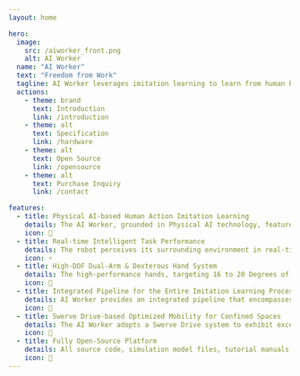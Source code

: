 ```yaml
---
layout: home

hero:
  image:
    src: /aiworker_front.png
    alt: AI Worker
  name: "AI Worker"
  text: "Freedom from Work"
  tagline: AI Worker leverages imitation learning to learn from human behavior. The robot uses real-time inference to perceive its environment and perform intelligent, learned actions.
  actions:
    - theme: brand
      text: Introduction
      link: /introduction
    - theme: alt
      text: Specification
      link: /hardware
    - theme: alt
      text: Open Source
      link: /opensource
    - theme: alt
      text: Purchase Inquiry
      link: /contact

features:
  - title: Physical AI-based Human Action Imitation Learning
    details: The AI Worker, grounded in Physical AI technology, features Imitation Learning as its core, learning tasks by interacting with the real environment through human demonstration. This enables intuitive teaching of new skills to the robot and flexible adaptation to various environmental changes.
    icon: 🧠
  - title: Real-time Intelligent Task Performance
    details: The robot perceives its surrounding environment in real-time and infers its next actions based on learned intelligence to perform tasks immediately. This ensures high applicability in complex and dynamic real-world work environments.
    icon: ⚡
  - title: High-DOF Dual-Arm & Dexterous Hand System
    details: The high-performance hands, targeting 16 to 20 Degrees of Freedom (DOF) per hand, implement high dexterity with each finger having 3 DOF. This, along with 7-DOF dual arms, enables human-like, highly precise and complex object manipulation and tasks, contributing to automating delicate processes in various industrial sites.
    icon: 🦾
  - title: Integrated Pipeline for the Entire Imitation Learning Process
    details: AI Worker provides an integrated pipeline that encompasses the entire imitation learning process, from intuitive teleoperation-based data collection and data visualization to final model inference. This allows users to effectively manage data collected via wearable data collection devices and efficiently build and deploy learning models.
    icon: 🔄
  - title: Swerve Drive-based Optimized Mobility for Confined Spaces
    details: The AI Worker adopts a Swerve Drive system to exhibit excellent omnidirectional maneuverability even in limited work environments. This provides more accurate and reliable data-based movement and task performance capabilities than existing Omni or Mecanum wheel methods, effectively responding to various spatial constraints in actual industrial sites.
    icon: 🧭
  - title: Fully Open-Source Platform
    details: All source code, simulation model files, tutorial manuals, educational videos, and training data related to the AI Worker are publicly available as open source. This encourages active participation from the developer and researcher community, accelerating technological innovation.
    icon: 🤩
---
```


